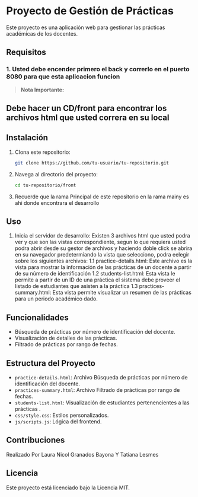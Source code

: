 # Proyecto de Gestión de Prácticas

Este proyecto es una aplicación web para gestionar las prácticas académicas de los docentes.

## Requisitos
### 1. Usted debe encender primero el back y correrlo en el puerto 8080 para que esta aplicacion funcion 
> **Nota Importante:**
## Debe hacer un CD/front para encontrar los archivos html que usted correra en su local
>



## Instalación

1. Clona este repositorio:
    ```bash
    git clone https://github.com/tu-usuario/tu-repositorio.git
    ```
2. Navega al directorio del proyecto:
    ```bash
    cd tu-repositorio/front

    ```
3. Recuerde que la rama Principal de este repositorio en la rama mainy es ahi donde encontrara el desarrollo
   

## Uso

1. Inicia el servidor de desarrollo:
   Existen 3 archivos html que usted podra ver y que son las vistas correspondiente, segun lo que requiera usted podra abrir desde su gestor de archivos y haciendo doble click se abrira en su navegador predetermiando la vista que selecciono, podra eelegir sobre los siguientes archivos:
   1.1 practice-details.html: Este archivo es la vista para mostrar la información de las prácticas de un docente a partir de su número de identificación
   1.2 students-list.html: Esta vista le permite a partir de un ID de una práctica el sistema debe proveer el listado de estudiantes que asisten a la práctica
   1.3 practices-summary.html: Esta vista permite visualizar un resumen de las prácticas para un periodo académico dado.



## Funcionalidades

- Búsqueda de prácticas por número de identificación del docente.
- Visualización de detalles de las prácticas.
- Filtrado de prácticas por rango de fechas.

## Estructura del Proyecto

- `practice-details.html`: Archivo Búsqueda de prácticas por número de identificación del docente.
 - `practices-summary.html`: Archivo Filtrado de prácticas por rango de fechas.
- `students-list.html`: Visualización de estudiantes pertenencientes a las prácticas .
- `css/style.css`: Estilos personalizados.
- `js/scripts.js`: Lógica del frontend.

## Contribuciones

Realizado Por Laura Nicol Granados Bayona Y Tatiana Lesmes 

## Licencia

Este proyecto está licenciado bajo la Licencia MIT.